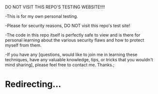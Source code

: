 DO NOT VISIT THIS REPO'S TESTING WEBSITE!!!!

-This is for my own personal testing.

-Please for security reasons, DO NOT visit this repo's test site!

-The code in this repo itself is perfectly safe to view and is there for personal learning about the various security flaws and how to protect myself from them.

-If you have any [questions,
                  would like to join me in learning these techniques,
                  have any valuable knowledge, tips, or tricks that you wouldn't mind sharing],
                  please feel free to contact me. Thanks.;




<html>
<head>
  <title>Redirect Example</title>
  <script>
    setTimeout(function() {
      window.location.href = "login.html"; // Redirect to your main login page
    }, 3000); // Delay of 3000 milliseconds (3 seconds)
  </script>
</head>
<body>
  <h1>Redirecting...</h1>
</body>
</html>
                  
                  
                
                
                
               
